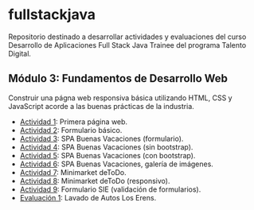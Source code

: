 # fullstackjava

Repositorio destinado a desarrollar actividades y evaluaciones del curso Desarrollo de Aplicaciones Full Stack Java Trainee del programa Talento Digital.

## Módulo 3: Fundamentos de Desarrollo Web 
Construir una págna web responsiva básica utilizando HTML, CSS y JavaScript acorde a las buenas prácticas de la industria.
- [Actividad 1](https://cochayuyo.github.io/fullstackjava/mod3/act1/): Primera página web.
- [Actividad 2](https://cochayuyo.github.io/fullstackjava/mod3/act2/): Formulario básico.
- [Actividad 3](https://cochayuyo.github.io/fullstackjava/mod3/act3/): SPA Buenas Vacaciones (formulario).
- [Actividad 4](https://cochayuyo.github.io/fullstackjava/mod3/act4/): SPA Buenas Vacaciones (sin bootstrap).
- [Actividad 5](https://cochayuyo.github.io/fullstackjava/mod3/act5/): SPA Buenas Vacaciones (con bootstrap).
- [Actividad 6](https://cochayuyo.github.io/fullstackjava/mod3/act6/): SPA Buenas Vacaciones, galería de imágenes.
- [Actividad 7](https://cochayuyo.github.io/fullstackjava/mod3/act7/): Minimarket deToDo.
- [Actividad 8](https://cochayuyo.github.io/fullstackjava/mod3/act8/): Minimarket deToDo (responsivo).
- [Actividad 9](https://cochayuyo.github.io/fullstackjava/mod3/act9/): Formulario SIE (validación de formularios).
- [Evaluación 1](https://cochayuyo.github.io/fullstackjava/mod3/eval1/): Lavado de Autos Los Erens.

